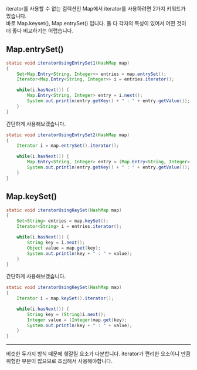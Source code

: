 iterator를 사용할 수 없는 컬렉션인 Map에서 iterator를 사용하려면 2가지 키워드가 있습니다.  
바로 Map.keyset(), Map.entrySet() 입니다. 둘 다 각자의 특성이 있어서 어떤 것이 더 좋다 비교하기는 어렵습니다.


## Map.entrySet()
~~~java
static void iteratorUsingEntrySet1(HashMap map)
{
    Set<Map.Entry<String, Integer>> entries = map.entrySet();
    Iterator<Map.Entry<String, Integer>> i = entries.iterator();

    while(i.hasNext()) {
        Map.Entry<String, Integer> entry = i.next();
        System.out.println(entry.getKey() + " : " + entry.getValue());
    }
}
~~~

간단하게 사용해보겠습니다.

~~~java
static void iteratorUsingEntrySet2(HashMap map)
{
    Iterator i = map.entrySet().iterator();

    while(i.hasNext()) {
        Map.Entry<String, Integer> entry = (Map.Entry<String, Integer>)i.next();
        System.out.println(entry.getKey() + " : " + entry.getValue());
    }
}
~~~


## Map.keySet()
~~~java
static void iteratorUsingKeySet(HashMap map)
{
    Set<String> entries = map.keySet();
    Iterator<String> i = entries.iterator();

    while(i.hasNext()) {
        String key = i.next();
        Object value = map.get(key);
        System.out.println(key + " : " + value);
    }
}
~~~

간단하게 사용해보겠습니다.

~~~java
static void iteratorUsingKeySet(HashMap map)
{
    Iterator i = map.keySet().iterator();

    while(i.hasNext()) {
        String key = (String)i.next();
        Integer value = (Integer)map.get(key);
        System.out.println(key + " : " + value);
    }
}
~~~

---

비슷한 두가지 방식 때문에 헷갈릴 요소가 다분합니다. iterator가 편리한 요소이니 만큼 위험한 부분이 많으므로 조심해서 사용해야합니다.
